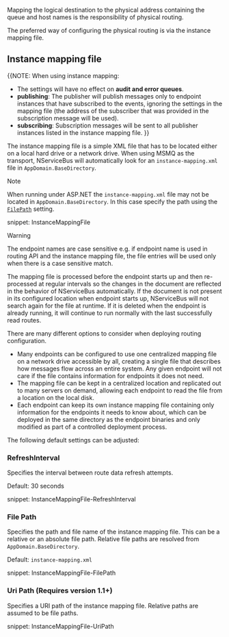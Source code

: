 Mapping the logical destination to the physical address containing the queue and host names is the responsibility of physical routing.

The preferred way of configuring the physical routing is via the instance mapping file.

## Instance mapping file

{{NOTE: When using instance mapping:

* The settings will have no effect on **audit and error queues**.
* **publishing**: The publisher will publish messages only to endpoint instances that have subscribed to the events, ignoring the settings in the mapping file (the address of the subscriber that was provided in the subscription message will be used).
* **subscribing**: Subscription messages will be sent to all publisher instances listed in the instance mapping file.
}}

The instance mapping file is a simple XML file that has to be located either on a local hard drive or a network drive. When using MSMQ as the transport, NServiceBus will automatically look for an `instance-mapping.xml` file in `AppDomain.BaseDirectory`.

> [!NOTE]
> When running under ASP.NET the `instance-mapping.xml` file may not be located in `AppDomain.BaseDirectory`. In this case specify the path using the [`FilePath`](#instance-mapping-file-file-path) setting.

snippet: InstanceMappingFile

> [!WARNING]
> The endpoint names are case sensitive e.g. if endpoint name is used in routing API and the instance mapping file, the file entries will be used only when there is a case sensitive match.

The mapping file is processed before the endpoint starts up and then re-processed at regular intervals so the changes in the document are reflected in the behavior of NServiceBus automatically. If the document is not present in its configured location when endpoint starts up, NServiceBus will not search again for the file at runtime. If it is deleted when the endpoint is already running, it will continue to run normally with the last successfully read routes.

There are many different options to consider when deploying routing configuration.

* Many endpoints can be configured to use one centralized mapping file on a network drive accessible by all, creating a single file that describes how messages flow across an entire system. Any given endpoint will not care if the file contains information for endpoints it does not need.
* The mapping file can be kept in a centralized location and replicated out to many servers on demand, allowing each endpoint to read the file from a location on the local disk.
* Each endpoint can keep its own instance mapping file containing only information for the endpoints it needs to know about, which can be deployed in the same directory as the endpoint binaries and only modified as part of a controlled deployment process.

The following default settings can be adjusted:

### RefreshInterval

Specifies the interval between route data refresh attempts.

Default: 30 seconds

snippet: InstanceMappingFile-RefreshInterval

### File Path

Specifies the path and file name of the instance mapping file. This can be a relative or an absolute file path. Relative file paths are resolved from `AppDomain.BaseDirectory`.

Default: `instance-mapping.xml`

snippet: InstanceMappingFile-FilePath

### Uri Path (Requires version 1.1+)

Specifies a URI path of the instance mapping file. Relative paths are assumed to be file paths.


snippet: InstanceMappingFile-UriPath
